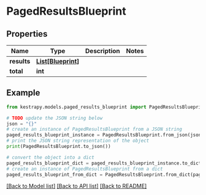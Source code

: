 # PagedResultsBlueprint


## Properties

Name | Type | Description | Notes
------------ | ------------- | ------------- | -------------
**results** | [**List[Blueprint]**](Blueprint.md) |  | 
**total** | **int** |  | 

## Example

```python
from kestrapy.models.paged_results_blueprint import PagedResultsBlueprint

# TODO update the JSON string below
json = "{}"
# create an instance of PagedResultsBlueprint from a JSON string
paged_results_blueprint_instance = PagedResultsBlueprint.from_json(json)
# print the JSON string representation of the object
print(PagedResultsBlueprint.to_json())

# convert the object into a dict
paged_results_blueprint_dict = paged_results_blueprint_instance.to_dict()
# create an instance of PagedResultsBlueprint from a dict
paged_results_blueprint_from_dict = PagedResultsBlueprint.from_dict(paged_results_blueprint_dict)
```
[[Back to Model list]](../README.md#documentation-for-models) [[Back to API list]](../README.md#documentation-for-api-endpoints) [[Back to README]](../README.md)


